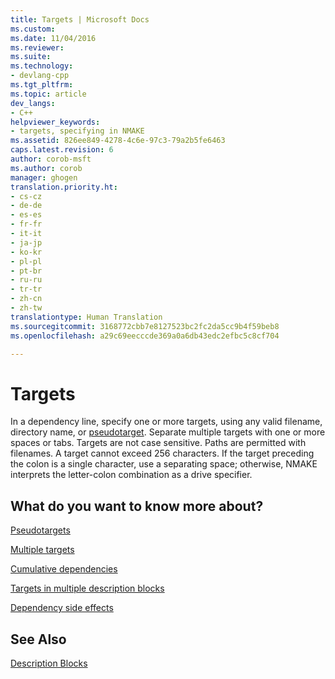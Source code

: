 ```yaml
---
title: Targets | Microsoft Docs
ms.custom: 
ms.date: 11/04/2016
ms.reviewer: 
ms.suite: 
ms.technology:
- devlang-cpp
ms.tgt_pltfrm: 
ms.topic: article
dev_langs:
- C++
helpviewer_keywords:
- targets, specifying in NMAKE
ms.assetid: 826ee849-4278-4c6e-97c3-79a2b5fe6463
caps.latest.revision: 6
author: corob-msft
ms.author: corob
manager: ghogen
translation.priority.ht:
- cs-cz
- de-de
- es-es
- fr-fr
- it-it
- ja-jp
- ko-kr
- pl-pl
- pt-br
- ru-ru
- tr-tr
- zh-cn
- zh-tw
translationtype: Human Translation
ms.sourcegitcommit: 3168772cbb7e8127523bc2fc2da5cc9b4f59beb8
ms.openlocfilehash: a29c69eecccde369a0a6db43edc2efbc5c8cf704

---
```

# Targets
In a dependency line, specify one or more targets, using any valid filename, directory name, or [pseudotarget](../build/pseudotargets.md). Separate multiple targets with one or more spaces or tabs. Targets are not case sensitive. Paths are permitted with filenames. A target cannot exceed 256 characters. If the target preceding the colon is a single character, use a separating space; otherwise, NMAKE interprets the letter-colon combination as a drive specifier.  
  
## What do you want to know more about?  
 [Pseudotargets](../build/pseudotargets.md)  
  
 [Multiple targets](../build/multiple-targets.md)  
  
 [Cumulative dependencies](../build/cumulative-dependencies.md)  
  
 [Targets in multiple description blocks](../build/targets-in-multiple-description-blocks.md)  
  
 [Dependency side effects](../build/dependency-side-effects.md)  
  
## See Also  
 [Description Blocks](../build/description-blocks.md)


<!--HONumber=Jan17_HO1-->


